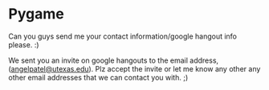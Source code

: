 # Pygame

Can you guys send me your contact information/google hangout info please. :)

We sent you an invite on google hangouts to the email address, (angelpatel@utexas.edu). Plz accept the invite or let me know any other any other email addresses that we can contact you with. ;)
